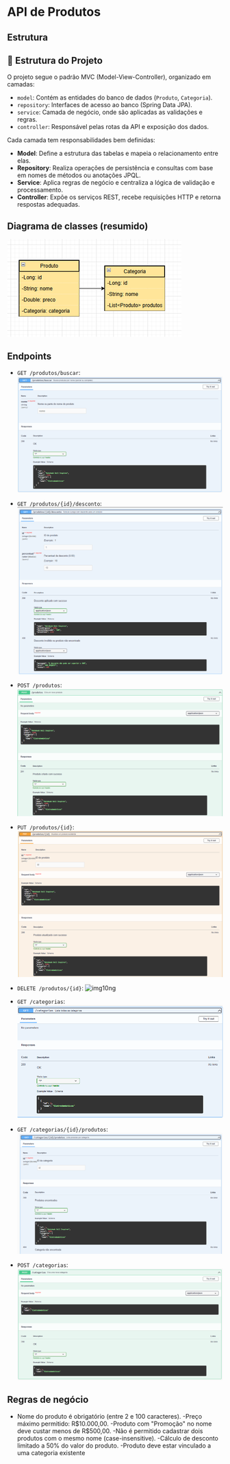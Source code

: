 # API de Produtos

## Estrutura

## 📂 Estrutura do Projeto

O projeto segue o padrão MVC (Model-View-Controller), organizado em camadas:

- `model`: Contém as entidades do banco de dados (`Produto`, `Categoria`).
- `repository`: Interfaces de acesso ao banco (Spring Data JPA).
- `service`: Camada de negócio, onde são aplicadas as validações e regras.
- `controller`: Responsável pelas rotas da API e exposição dos dados.

Cada camada tem responsabilidades bem definidas:

- **Model**: Define a estrutura das tabelas e mapeia o relacionamento entre elas.
- **Repository**: Realiza operações de persistência e consultas com base em nomes de métodos ou anotações JPQL.
- **Service**: Aplica regras de negócio e centraliza a lógica de validação e processamento.
- **Controller**: Expõe os serviços REST, recebe requisições HTTP e retorna respostas adequadas.


## Diagrama de classes (resumido)
![img1.png](img/img1.png)


## Endpoints

- `GET /produtos/buscar`:
![img11.png](img/img11.png)

- `GET /produtos/{id}/desconto`:
![img4.png](img/img4.png)

- `POST /produtos`:
![img3.png](img/img3.png)
- `PUT /produtos/{id}`:
![img2.png](img/img2.png)
- `DELETE /produtos/{id}`:
![img10ng](img/img10ng)

- `GET /categorias`:
![img5.png](img/img5.png)
- `GET /categorias/{id}/produtos`:
![img8.png](img/img8.png)
- `POST /categorias`:
![img10ng](img/img7.png)


## Regras de negócio
- Nome do produto é obrigatório (entre 2 e 100 caracteres).
-Preço máximo permitido: R$10.000,00.
-Produto com "Promoção" no nome deve custar menos de R$500,00.
-Não é permitido cadastrar dois produtos com o mesmo nome (case-insensitive).
-Cálculo de desconto limitado a 50% do valor do produto.
-Produto deve estar vinculado a uma categoria existente

